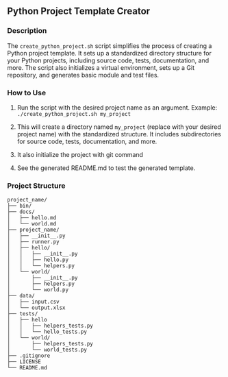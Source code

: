 ## Python Project Template Creator

### Description

The `create_python_project.sh` script simplifies the process of creating a Python project template. It sets up a standardized directory structure for your Python projects, including source code, tests, documentation, and more. The script also initializes a virtual environment, sets up a Git repository, and generates basic module and test files.

### How to Use

1. Run the script with the desired project name as an argument.
   Example: `./create_python_project.sh my_project`

2. This will create a directory named `my_project` (replace with your desired project name) with the standardized structure. It includes subdirectories for source code, tests, documentation, and more.

3. It also initialize the project with git command

4. See the generated README.md to test the generated template.

### Project Structure
```
project_name/
├── bin/
├── docs/
│   ├── hello.md
│   └── world.md
├── project_name/
│   ├── __init__.py
│   ├── runner.py
│   ├── hello/
│   │   ├── __init__.py
│   │   ├── hello.py
│   │   └── helpers.py
│   └── world/
│       ├── __init__.py
│       ├── helpers.py
│       └── world.py
├── data/
│   ├── input.csv
│   └── output.xlsx
├── tests/
│   ├── hello
│   │   ├── helpers_tests.py
│   │   └── hello_tests.py
│   └── world/
│       ├── helpers_tests.py
│       └── world_tests.py
├── .gitignore
├── LICENSE
└── README.md
```
